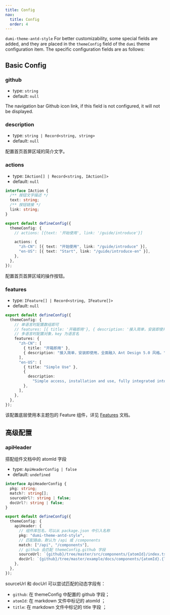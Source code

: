 ```yaml
---
title: Config
nav:
  title: Config
  order: 4
---
```


`dumi-theme-antd-style` For better customizability, some special fields are added, and they are placed in the `themeConfig` field of the `dumi` theme configuration item. The specific configuration fields are as follows:

## Basic Config

### github

- type: `string`
- default: `null`

The navigation bar Github icon link, if this field is not configured, it will not be displayed.

### description

- type: `string | Record<string, string>`
- default: `null`

配置首页首屏区域的简介文字。

### actions

- type: `IAction[] | Record<string, IAction[]>`
- default: `null`

```ts
interface IAction {
  /** 按钮文字描述 */
  text: string;
  /** 按钮链接 */
  link: string;
}

export default defineConfig({
  themeConfig: {
    // actions: [{text: '开始使用', link: '/guide/introduce'}]

    actions: {
      "zh-CN": [{ text: "开始使用", link: "/guide/introduce" }],
      "en-US": [{ text: "Start", link: "/guide/introduce-en" }],
    },
  },
});
```

配置首页首屏区域的操作按钮。

### features

- type: `IFeature[] | Record<string, IFeature[]>`
- default: `null`

```ts
export default defineConfig({
  themeConfig: {
    // 单语言时配置数组即可
    // features: [{ title: '开箱即用'}, { description: '接入简单，安装即使用，全面融入 Ant Design 5.0 风格。'}]
    // 多语言时配置对象，key 为语言名
    features: {
      "zh-CN": [
        { title: "开箱即用" },
        { description: "接入简单，安装即使用，全面融入 Ant Design 5.0 风格。" },
      ],
      "en-US": [
        { title: "Simple Use" },
        {
          description:
            "Simple access, installation and use, fully integrated into Ant Design 5.0 style.",
        },
      ],
    },
  },
});
```

该配置底层使用本主题包的 Feature 组件，详见 [Features](/components/features) 文档。

## 高级配置

### apiHeader

搭配组件文档中的 atomId 字段

- type: `ApiHeaderConfig | false`
- default: `undefined`

```ts
interface ApiHeaderConfig {
  pkg: string;
  match?: string[];
  sourceUrl?: string | false;
  docUrl?: string | false;
}

export default defineConfig({
  themeConfig: {
    apiHeader: {
      // 组件库包名，可以从 package.json 中引入名称
      pkg: "dumi-theme-antd-style",
      // 匹配路由，默认为 /api 或 /components
      match: ["/api", "/components"],
      // github 会匹配 themeConfig.github 字段
      sourceUrl: `{github}/tree/master/src/components/{atomId}/index.tsx`,
      docUrl: `{github}/tree/master/example/docs/components/{atomId}.{locale}.md`,
    },
  },
});
```

sourceUrl 和 docUrl 可以尝试匹配的动态字段有：

- `github`: 在 themeConfig 中配置的 github 字段；
- `atomId`: 在 markdown 文件中标记的 atomId ；
- `title`: 在 markdown 文件中标记的 title 字段 ；
